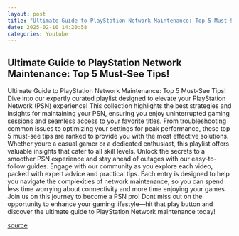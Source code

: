 ```yaml
---
layout: post
title: "Ultimate Guide to PlayStation Network Maintenance: Top 5 Must-See Tips!"
date: 2025-02-10 14:20:58
categories: Youtube
---
```


## Ultimate Guide to PlayStation Network Maintenance: Top 5 Must-See Tips!

Ultimate Guide to PlayStation Network Maintenance: Top 5 Must-See Tips!
Dive into our expertly curated playlist designed to elevate your PlayStation Network (PSN) experience! This collection highlights the best strategies and insights for maintaining your PSN, ensuring you enjoy uninterrupted gaming sessions and seamless access to your favorite titles.
From troubleshooting common issues to optimizing your settings for peak performance, these top 5 must-see tips are ranked to provide you with the most effective solutions. Whether youre a casual gamer or a dedicated enthusiast, this playlist offers valuable insights that cater to all skill levels.
Unlock the secrets to a smoother PSN experience and stay ahead of outages with our easy-to-follow guides. Engage with our community as you explore each video, packed with expert advice and practical tips. Each entry is designed to help you navigate the complexities of network maintenance, so you can spend less time worrying about connectivity and more time enjoying your games.
Join us on this journey to become a PSN pro! Dont miss out on the opportunity to enhance your gaming lifestyle—hit that play button and discover the ultimate guide to PlayStation Network maintenance today!

[source](https://www.youtube.com/playlist?list=PLKE2N6tdCjXedM6DhkvjBn0o0AUqVjp0g)